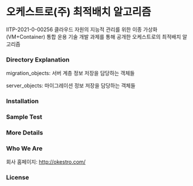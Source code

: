 # 오케스트로(주) 최적배치 알고리즘

IITP-2021-0-00256 클라우드 자원의 지능적 관리를 위한 이종 가상화(VM+Container) 통합 운용 기술 개발 과제를 통해 공개한 오케스트로의 최적배치 알고리즘

### Directory Explanation
migration_objects: 서버 계층 정보 저장을 담당하는 객체들

server_objects: 마이그레이션 정보 저장을 담당하는 객체들
### Installation 

### Sample Test

### More Details


### Who We Are
회사 홈페이지:
http://okestro.com/
### License